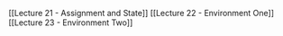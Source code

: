 [[Lecture 21 - Assignment and State]]
[[Lecture 22 - Environment One]]
[[Lecture 23 - Environment Two]]